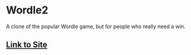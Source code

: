 # Wordle2
A clone of the popular Wordle game, but for people who really need a win.

## [Link to Site](https://www.wordletwo.com/)
